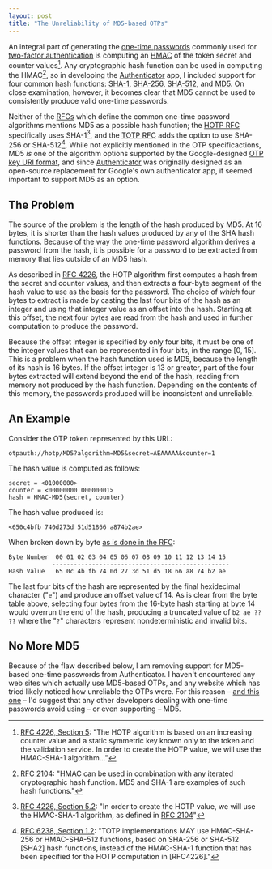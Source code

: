 ```yaml
---
layout: post
title: "The Unreliability of MD5-based OTPs"
---
```



An integral part of generating the [one-time passwords][wiki:TOTP] commonly used for [two-factor authentication][wiki:TFA] is computing an [HMAC][wiki:HMAC] of the token secret and counter values[^computing-an-hmac]. Any cryptographic hash function can be used in computing the HMAC[^any-hash-function], so in developing the [Authenticator][] app, I included support for four common hash functions: [SHA-1][wiki:SHA-1], [SHA-256][wiki:SHA-256], [SHA-512][wiki:SHA-512], and [MD5][wiki:MD5]. On close examination, however, it becomes clear that MD5 cannot be used to consistently produce valid one-time passwords.

[wiki:TOTP]: https://en.wikipedia.org/wiki/Time-based_One-time_Password_Algorithm
[wiki:TFA]: https://en.wikipedia.org/wiki/Multi-factor_authentication
[wiki:HMAC]: https://en.wikipedia.org/wiki/HMAC
[Authenticator]: http://mattrubin.me/authenticator/
[wiki:SHA-1]: https://en.wikipedia.org/wiki/SHA-1
[wiki:SHA-256]: https://en.wikipedia.org/wiki/SHA-256
[wiki:SHA-512]: https://en.wikipedia.org/wiki/SHA-512
[wiki:MD5]: https://en.wikipedia.org/wiki/MD5

[^computing-an-hmac]: [RFC 4226, Section 5](https://tools.ietf.org/html/rfc4226#section-5): "The HOTP algorithm is based on an increasing counter value and a static symmetric key known only to the token and the validation service. In order to create the HOTP value, we will use the HMAC-SHA-1 algorithm..." 
[^any-hash-function]: [RFC 2104](https://tools.ietf.org/html/rfc2104#page-2): "HMAC can be used in combination with any iterated cryptographic hash function. MD5 and SHA-1 are examples of such hash functions."

Neither of the [RFCs][wiki:RFC] which define the common one-time password algorithms mentions MD5 as a possible hash function; the [HOTP RFC][rfc:HOTP] specifically uses SHA-1[^hotp-sha-options], and the [TOTP RFC][rfc:TOTP] adds the option to use SHA-256 or SHA-512[^totp-sha-options]. While not explicitly mentioned in the OTP specificactions, MD5 *is* one of the algorithm options supported by the Google-designed [OTP key URI format][key-uri-format], and since [Authenticator][] was originally designed as an open-source replacement for Google's own authenticator app, it seemed important to support MD5 as an option.

[wiki:RFC]: https://en.wikipedia.org/wiki/Request_for_Comments
[rfc:HOTP]: https://tools.ietf.org/html/rfc4226
[rfc:TOTP]: https://tools.ietf.org/html/rfc6238
[key-uri-format]: https://code.google.com/p/google-authenticator/wiki/KeyUriFormat#Algorithm
[rfc:HMAC]: https://tools.ietf.org/html/rfc2104

[^hotp-sha-options]: [RFC 4226, Section 5.2](https://tools.ietf.org/html/rfc4226#section-5.2): "In order to create the HOTP value, we will use the HMAC-SHA-1 algorithm, as defined in [RFC 2104][rfc:HMAC]"
[^totp-sha-options]: [RFC 6238, Section 1.2](https://tools.ietf.org/html/rfc6238#section-1.2): "TOTP implementations MAY use HMAC-SHA-256 or HMAC-SHA-512 functions, based on SHA-256 or SHA-512 [SHA2] hash functions, instead of the HMAC-SHA-1 function that has been specified for the HOTP computation in [RFC4226]."


## The Problem

The source of the problem is the length of the hash produced by MD5. At 16 bytes, it is shorter than the hash values produced by any of the SHA hash functions. Because of the way the one-time password algorithm derives a password from the hash, it is possible for a password to be extracted from memory that lies outside of an MD5 hash.

As described in [RFC 4226](https://tools.ietf.org/html/rfc4226#section-5.3), the HOTP algorithm first computes a hash from the secret and counter values, and then extracts a four-byte segment of the hash value to use as the basis for the password. The choice of *which* four bytes to extract is made by casting the last four bits of the hash as an integer and using that integer value as an offset into the hash. Starting at this offset, the next four bytes are read from the hash and used in further computation to produce the password.

Because the offset integer is specified by only four bits, it must be one of the integer values that can be represented in four bits, in the range \[0, 15\]. This is a problem when the hash function used is MD5, because the length of its hash is 16 bytes. If the offset integer is 13 or greater, part of the four bytes extracted will extend beyond the end of the hash, reading from memory not produced by the hash function. Depending on the contents of this memory, the passwords produced will be inconsistent and unreliable.


## An Example

Consider the OTP token represented by this URL:

    otpauth://hotp/MD5?algorithm=MD5&secret=AEAAAAA&counter=1

The hash value is computed as follows:

    secret = <01000000>
    counter = <00000000 00000001>
    hash = HMAC-MD5(secret, counter)

The hash value produced is:

    <650c4bfb 740d273d 51d51866 a874b2ae>

When broken down by byte [as is done in the RFC](https://tools.ietf.org/html/rfc4226#section-5.4):

    Byte Number  00 01 02 03 04 05 06 07 08 09 10 11 12 13 14 15
                -------------------------------------------------
    Hash Value   65 0c 4b fb 74 0d 27 3d 51 d5 18 66 a8 74 b2 ae 

The last four bits of the hash are represented by the final hexidecimal character ("`e`") and produce an offset value of 14. As is clear from the byte table above, selecting four bytes from the 16-byte hash starting at byte 14 would overrun the end of the hash, producing a truncated value of `b2 ae ?? ??` where the "`?`" characters represent nondeterministic and invalid bits.


## No More MD5

Because of the flaw described below, I am removing support for MD5-based one-time passwords from Authenticator. I haven't encountered any web sites which actually use MD5-based OTPs, and any website which has tried likely noticed how unreliable the OTPs were. For this reason &ndash; [and this one][rfc:MD5-security] &ndash; I'd suggest that any other developers dealing with one-time passwords avoid using &ndash; or even supporting &ndash; MD5.

[rfc:MD5-security]: https://tools.ietf.org/html/rfc6151
